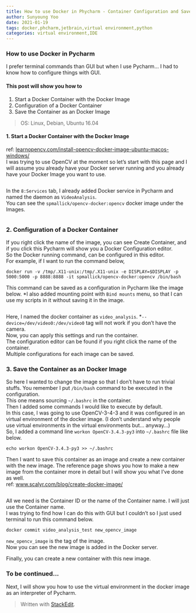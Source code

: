 ```yaml
---
title: How to use Docker in Phycharm - Container Configuration and Save it as a new Image
author: Sunyoung Yoo
date: 2021-01-19
tags: docker,phcharm,jetbrain,virtual environment,python
categories: virtual environment,IDE
---
```


<h3 id="how-to-use-docker-in-pycharm">How to use Docker in Pycharm</h3>
<p>I prefer terminal commands than GUI but when I use Pycharm… I had to know how to configure things with GUI.</p>
<h4 id="this-post-will-show-you-how-to">This post will show you how to</h4>
<ol>
<li>Start a Docker Container with the Docker Image</li>
<li>Configuration of a Docker Container</li>
<li>Save the Container as an Docker Image</li>
</ol>
<blockquote>
<p>OS: Linux, Debian, Ubuntu 16.04</p>
</blockquote>
<h4 id="start-a-docker-container-with-the-docker-image">1.  Start a Docker Container with the Docker Image</h4>
<p>ref: <a href="https://learnopencv.com/install-opencv-docker-image-ubuntu-macos-windows/">learnopencv.com/install-opencv-docker-image-ubuntu-macos-windows/</a><br>
I was trying to use OpenCV at the moment so let’s start with this page and I will assume you already have your Docker server running and you already have your Docker Image you want to use.</p>
<p><img src="https://blog.kakaocdn.net/dn/b583WL/btqT91KGmgV/wseLExxvYk69OM2fMd5ECK/img.png" alt=""></p>
<p>In the <code>8:Services</code> tab, I already added Docker service in Pycharm and named the daemon as <code>VideoAnalysis</code>.<br>
You can see the <code>spmallick/opencv-docker:opencv</code> docker image under the Images.</p>
<p><img src="https://blog.kakaocdn.net/dn/QkkwS/btqT91DU1JO/V6U1xm6ebukQy6CGMXrSck/img.png" alt=""></p>
<h3 id="configuration-of-a-docker-container">2. Configuration of a Docker Container</h3>
<p>If you right click the name of the image, you can see Create Container, and if you click this Pycharm will show you a Docker Configuration editor.<br>
So the Docker running command, can be configured in this editor.<br>
For example, if I want to run the command below,</p>
<pre><code>docker run -v /tmp/.X11-unix:/tmp/.X11-unix -e DISPLAY=$DISPLAY -p 5000:5000 -p 8888:8888 -it spmallick/opencv-docker:opencv /bin/bash
</code></pre>
<p>This command can be saved as a configuration in Pycharm like the image below. *I also added mounting point with <code>Bind mounts</code> menu, so that I can use my scripts in it without saving it in the image.</p>
<p><img src="https://blog.kakaocdn.net/dn/pfofA/btqT0sDjMf0/x3Yu3iEfNpp04bcUt9hWs1/img.png" alt=""></p>
<p>Here, I named the docker container as <code>video_analysis</code>.  *<code>--device=/dev/video0:/dev/video0</code> tag will not work if you don’t have the camera.<br>
Now, you can apply this settings and run the container.<br>
The configuration editor can be found if you right click the name of the container.<br>
Multiple configurations for each image can be saved.</p>
<h3 id="save-the-container-as-an-docker-image">3. Save the Container as an Docker Image</h3>
<p>So here I wanted to change the image so that I don’t have to run trivial stuffs. You remember I put <code>/bin/bash</code> command to be executed in the configuration.<br>
This one means sourcing <code>~/.bashrc</code> in the container.<br>
Then I added some commands I would like to execute by default.<br>
In this case, I was going to use OpenCV-3-4-3 and it was configured in an virtual environment of the docker image. (I don’t understand why people use virtual environments in the virtual environments but… anyway…)<br>
So, I added a command line <code>workon OpenCV-3.4.3-py3</code> into <code>~/.bashrc</code> file like below.</p>
<pre><code>echo workon OpenCV-3.4.3-py3 &gt;&gt; ~/.bashrc
</code></pre>
<p>Then I want to save this container as an image and create a new container with the new image. The reference page shows you how to make a new image from the container more in detail but I will show you what I’ve done as well.<br>
ref: <a href="https://www.scalyr.com/blog/create-docker-image/">www.scalyr.com/blog/create-docker-image/</a></p>
<p><img src="https://blog.kakaocdn.net/dn/4nyVJ/btqT3thblza/s7U0Vajk4xz8HT61GQ4hq1/img.png" alt=""></p>
<p>All we need is the Container ID or the name of the Container name. I will just use the Container name.<br>
I was trying to find how I can do this with GUI but I couldn’t so I just used terminal to run this command below.</p>
<pre><code>docker commit video_analysis_test new_opencv_image
</code></pre>
<p><code>new_opencv_image</code> is the tag of the image.<br>
Now you can see the new image is added in the Docker server.</p>
<p><img src="https://blog.kakaocdn.net/dn/db2k2b/btqT90kH8ht/yAIUZBI2kKpVD4UynyCGjk/img.png" alt=""><br>
Finally, you can create a new container with this new image.</p>
<h3 id="to-be-continued...">To be continued…</h3>
<p>Next, I will show you how to use the virtual environment in the docker image as an interpreter of Pycharm.</p>
<blockquote>
<p>Written with <a href="https://stackedit.io/">StackEdit</a>.</p>
</blockquote>

